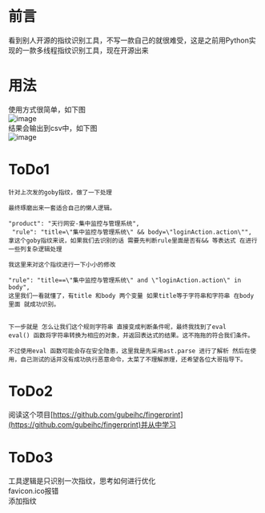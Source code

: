 # 前言
看到别人开源的指纹识别工具，不写一款自己的就很难受，这是之前用Python实现的一款多线程指纹识别工具，现在开源出来

# 用法
使用方式很简单，如下图  
![image](./pic/01.png)  
结果会输出到csv中，如下图  
![image](./pic/02.png)  

# ToDo1
```
针对上次发的goby指纹，做了一下处理

最终琢磨出来一套适合自己的懒人逻辑。

"product": "天行网安-集中监控与管理系统",
 "rule": "title=\"集中监控与管理系统\" && body=\"loginAction.action\"",
拿这个goby指纹来说，如果我们去识别的话 需要先判断rule里面是否有&& 等表达式 在进行一些列复杂逻辑处理

我这里来对这个指纹进行一下小小的修改

"rule": "title==\"集中监控与管理系统\" and \"loginAction.action\" in body",
这里我们一看就懂了，有title 和body 两个变量 如果title等于字符串和字符串 在body 里面 就成功识别。


下一步就是 怎么让我们这个规则字符串 直接变成判断条件呢，最终我找到了eval
eval() 函数将字符串转换为相应的对象，并返回表达式的结果。这不拖拖的符合我们条件。

不过使用eval 函数可能会存在安全隐患，这里我是先采用ast.parse 进行了解析 然后在使用，自己测试的话并没有成功执行恶意命令，太菜了不理解原理，还希望各位大哥指导下。
```
# ToDo2
阅读这个项目[https://github.com/gubeihc/fingerprint](https://github.com/gubeihc/fingerprint)并从中学习
# ToDo3
工具逻辑是只识别一次指纹，思考如何进行优化  
favicon.ico报错  
添加指纹  